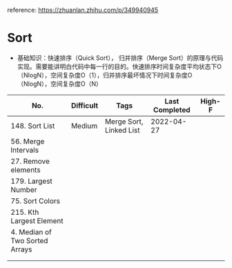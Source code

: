 reference: https://zhuanlan.zhihu.com/p/349940945

# Sort

- 基础知识：快速排序（Quick Sort）， 归并排序（Merge Sort）的原理与代码实现。需要能讲明白代码中每一行的目的。快速排序时间复杂度平均状态下O（NlogN），空间复杂度O（1），归并排序最坏情况下时间复杂度O（NlogN），空间复杂度O（N）

| No.                            | Difficult | Tags                    | Last Completed | High-F |
| ------------------------------ | --------- | ----------------------- | -------------- | ------ |
| 148. Sort List                 | Medium    | Merge Sort, Linked List | 2022-04-27     |        |
| 56. Merge Intervals            |           |                         |                |        |
| 27. Remove elements            |           |                         |                |        |
| 179. Largest Number            |           |                         |                |        |
| 75. Sort Colors                |           |                         |                |        |
| 215. Kth Largest Element       |           |                         |                |        |
| 4. Median of Two Sorted Arrays |           |                         |                |        |
|                                |           |                         |                |        |
|                                |           |                         |                |        |

